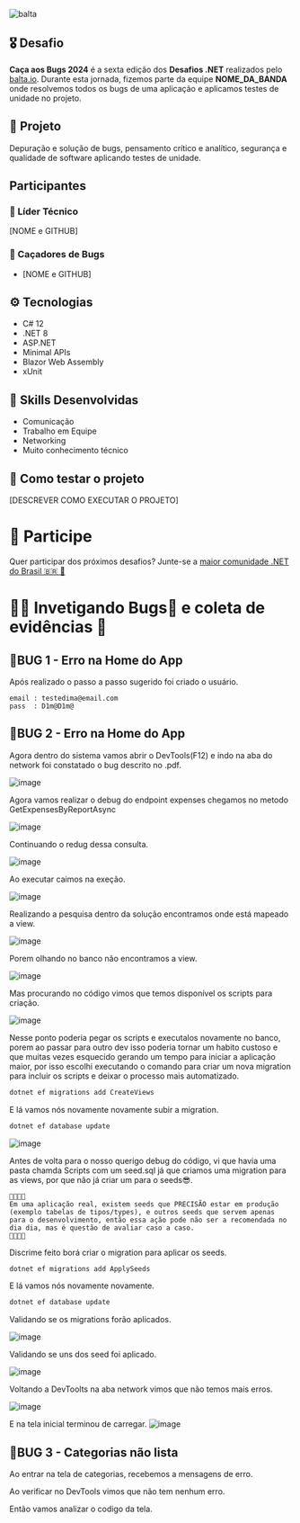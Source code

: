 ![balta](https://baltaio.blob.core.windows.net/static/images/dark/balta-logo.svg)

## 🎖️ Desafio
**Caça aos Bugs 2024** é a sexta edição dos **Desafios .NET** realizados pelo [balta.io](https://balta.io). Durante esta jornada, fizemos parte da equipe __NOME_DA_BANDA__ onde resolvemos todos os bugs de uma aplicação e aplicamos testes de unidade no projeto.

## 📱 Projeto
Depuração e solução de bugs, pensamento crítico e analítico, segurança e qualidade de software aplicando testes de unidade.

## Participantes
### 🚀 Líder Técnico
[NOME e GITHUB]

### 👻 Caçadores de Bugs
* [NOME e GITHUB]

## ⚙️ Tecnologias
* C# 12
* .NET 8
* ASP.NET
* Minimal APIs
* Blazor Web Assembly
* xUnit

## 🥋 Skills Desenvolvidas
* Comunicação
* Trabalho em Equipe
* Networking
* Muito conhecimento técnico

## 🧪 Como testar o projeto
[DESCREVER COMO EXECUTAR O PROJETO]

# 💜 Participe
Quer participar dos próximos desafios? Junte-se a [maior comunidade .NET do Brasil 🇧🇷 💜](https://balta.io/discord)

# 🕵️‍♂️ Invetigando Bugs🐞 e coleta de evidências 📖
## 🐞BUG 1 - Erro na Home do App

Após realizado o passo a passo sugerido foi criado o usuário.

```text
email : testedima@email.com
pass  : D1m@D1m@
```

## 🐞BUG 2 - Erro na Home do App

Agora dentro do sistema vamos abrir o DevTools(F12) e indo na aba do network foi constatado o bug descrito no .pdf.

![image](./evidencias/BUG2/bug02-001-erro_encontrado_no_network.PNG)

Agora vamos realizar o debug do endpoint expenses chegamos no metodo GetExpensesByReportAsync

![image](./evidencias/BUG2/02.001-debug.PNG)

Continuando o redug dessa consulta.

![image](./evidencias/BUG2/02.002-debug.PNG)

Ao executar caimos na exeção.

![image](./evidencias/BUG2/02.003-debug.PNG)

Realizando a pesquisa dentro da solução encontramos onde está mapeado a view.

![image](./evidencias/BUG2/02.004-debug.PNG)

Porem olhando no banco não encontramos a view.

![image](./evidencias/BUG2/bug02-002-banco_sem_views.PNG)

Mas procurando no código vimos que temos disponível os scripts para criação.

![image](./evidencias/BUG2/bug02-003-scripts_das_views.PNG)

Nesse ponto poderia pegar os scripts e executalos novamente no banco, porem ao passar para outro dev isso poderia tornar um
habito custoso e que muitas vezes esquecido gerando um tempo para iniciar a aplicação maior, por isso escolhi executando o comando para criar um nova migration para incluir os scripts e deixar o processo mais automatizado.

```bash
dotnet ef migrations add CreateViews
```

E lá vamos nós novamente novamente subir a migration.

```bash
dotnet ef database update 
```

![image](./evidencias/BUG2/bug02-004-views_criadas.PNG)

Antes de volta para o nosso querigo debug do código, vi que havia uma pasta chamda Scripts com um seed.sql já que criamos uma migration para as views, por que não já criar um para o seeds😎.

```text
🚨🚨🚨🚨 
Em uma aplicação real, existem seeds que PRECISÃO estar em produção (exemplo tabelas de tipos/types), e outros seeds que servem apenas para o desenvolvimento, então essa ação pode não ser a recomendada no dia dia, mas é questão de avaliar caso a caso.
🚨🚨🚨🚨 
```

Discrime feito borá criar o migration para aplicar os seeds.

```bash
dotnet ef migrations add ApplySeeds
```

E lá vamos nós novamente novamente.

```bash
dotnet ef database update 
```

Validando se os migrations forão aplicados.

![image](./evidencias/BUG2/bug02-005-seed_aplicado.PNG)

Validando se uns dos seed foi aplicado.

![image](./evidencias/BUG2/bug02-006-validando_dados_inseridos.PNG)

Voltando a DevToolts na aba network vimos que não temos mais erros.

![image](./evidencias/BUG2/bug02-007-sem_erros.PNG)

E na tela inicial terminou de carregar.
![image](./evidencias/BUG2/bug02-008-home.PNG)

## 🐞BUG 3 - Categorias não lista

Ao entrar na tela de categorias, recebemos a mensagens de erro.

Ao verificar no DevTools vimos que não tem nenhum erro.

Então vamos analizar o codigo da tela.

